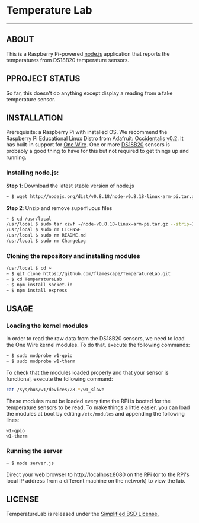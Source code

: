 # Temperature Lab
---------------

## ABOUT
This is a Raspberry Pi-powered [node.js](http://nodejs.org/) application that reports the temperatures from DS18B20 temperature sensors.

## PPROJECT STATUS
So far, this doesn't do anything except display a reading from a fake temperature sensor.

## INSTALLATION

Prerequisite: a Raspberry Pi with installed OS. We recommend the Raspberry Pi Educational Linux Distro from Adafruit: [Occidentalis v0.2](http://learn.adafruit.com/adafruit-raspberry-pi-educational-linux-distro/occidentalis-v0-dot-2). It has built-in support for [One Wire](http://learn.adafruit.com/adafruit-raspberry-pi-educational-linux-distro/occidentalis-v0-dot-1#one-wire-support). One or more [DS18B20](https://www.adafruit.com/products/374) sensors is probably a good thing to have for this but not required to get things up and running.

### Installing node.js:

**Step 1**: Download the latest stable version of node.js

```bash
~ $ wget http://nodejs.org/dist/v0.8.18/node-v0.8.18-linux-arm-pi.tar.gz
```

**Step 2**: Unzip and remove superfluous files

```bash
~ $ cd /usr/local
/usr/local $ sudo tar xzvf ~/node-v0.8.18-linux-arm-pi.tar.gz --strip=1
/usr/local $ sudo rm LICENSE
/usr/local $ sudo rm README.md
/usr/local $ sudo rm ChangeLog
```


### Cloning the repository and installing modules
```bash
/usr/local $ cd ~
~ $ git clone https://github.com/flamescape/TemperatureLab.git
~ $ cd TemperatureLab
~ $ npm install socket.io
~ $ npm install express
```
## USAGE
### Loading the kernel modules
In order to read the raw data from the DS18B20 sensors, we need to load the One Wire kernel modules. To do that, execute the following commands:
```bash
~ $ sudo modprobe w1-gpio
~ $ sudo modprobe w1-therm
```
To check that the modules loaded properly and that your sensor is functional, execute the following command:
```bash
cat /sys/bus/w1/devices/28-*/w1_slave
```

These modules must be loaded every time the RPi is booted for the temperature sensors to be read. To make things a little easier, you can load the modules at boot by editing `/etc/modules` and appending the following lines:
```
w1-gpio
w1-therm
```

### Running the server
```bash
~ $ node server.js
```
Direct your web browser to http://localhost:8080 on the RPi (or to the  RPi's local IP address from a different machine on the network) to view the lab.

## LICENSE
TemperatureLab is released under the [Simplified BSD License.](https://github.com/flamescape/TemperatureLab/LICENSE)
